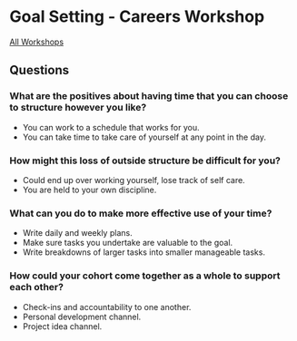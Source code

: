 # Goal Setting - Careers Workshop

[All Workshops](README.md)

## Questions

### What are the positives about having time that you can choose to structure however you like?

- You can work to a schedule that works for you.
- You can take time to take care of yourself at any point in the day.

### How might this loss of outside structure be difficult for you?

- Could end up over working yourself, lose track of self care.
- You are held to your own discipline.

### What can you do to make more effective use of your time?

- Write daily and weekly plans.
- Make sure tasks you undertake are valuable to the goal.
- Write breakdowns of larger tasks into smaller manageable tasks.

### How could your cohort come together as a whole to support each other?

- Check-ins and accountability to one another.
- Personal development channel.
- Project idea channel.
